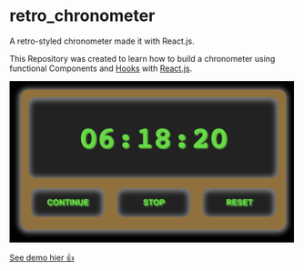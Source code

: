 # retro_chronometer
A retro-styled chronometer made it with React.js.


This Repository was created to learn how to build a chronometer using functional Components and [Hooks](https://reactjs.org/docs/hooks-overview.html) with [React.js](https://reactjs.org/).


<img src="./retro_chronometer.png"  width="500" />

[See demo hier 👍](https://habidbesp.github.io/retro_chronometer/)

